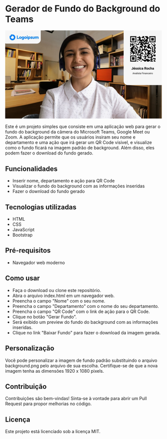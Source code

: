 # Gerador de Fundo do Background do Teams

![Background padrão](https://raw.githubusercontent.com/aeusteixeira/gerador-de-fundo-personalizado-para-reunioes-virtuais/master/img/background.jpg)

Este é um projeto simples que consiste em uma aplicação web para gerar o fundo do background da câmera do Microsoft Teams, Google Meet ou Zoom. A aplicação permite que os usuários insiram seu nome e departamento e uma ação que irá gerar um QR Code visivel, e visualize como o fundo ficará na imagem padrão de background. Além disso, eles podem fazer o download do fundo gerado.

## Funcionalidades
- Inserir nome, departamento e ação para QR Code
- Visualizar o fundo do background com as informações inseridas
- Fazer o download do fundo gerado

## Tecnologias utilizadas
- HTML
- CSS
- JavaScript
- Bootstrap

## Pré-requisitos
- Navegador web moderno

## Como usar
- Faça o download ou clone este repositório.
- Abra o arquivo index.html em um navegador web.
- Preencha o campo "Nome" com o seu nome.
- Preencha o campo "Departamento" com o nome do seu departamento.
- Preencha o campo "QR Code" com o link de ação para o QR Code.
- Clique no botão "Gerar Fundo".
- Será exibido um preview do fundo do background com as informações inseridas.
- Clique no link "Baixar Fundo" para fazer o download da imagem gerada.

## Personalização
Você pode personalizar a imagem de fundo padrão substituindo o arquivo background.png pelo arquivo de sua escolha. Certifique-se de que a nova imagem tenha as dimensões 1920 x 1080 pixels.

## Contribuição
Contribuições são bem-vindas! Sinta-se à vontade para abrir um Pull Request para propor melhorias no código.

## Licença
Este projeto está licenciado sob a licença MIT.